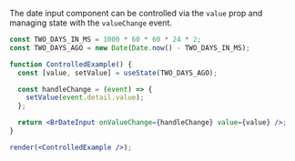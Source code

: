 The date input component can be controlled via the `value` prop and managing state with the `valueChange` event.

```jsx live noInline
const TWO_DAYS_IN_MS = 1000 * 60 * 60 * 24 * 2;
const TWO_DAYS_AGO = new Date(Date.now() - TWO_DAYS_IN_MS);

function ControlledExample() {
  const [value, setValue] = useState(TWO_DAYS_AGO);

  const handleChange = (event) => {
    setValue(event.detail.value);
  };

  return <BrDateInput onValueChange={handleChange} value={value} />;
}

render(<ControlledExample />);
```
